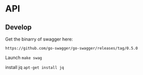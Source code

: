 # API


## Develop
Get the binarry of swagger here:

``https://github.com/go-swagger/go-swagger/releases/tag/0.5.0``

Launch
``make swag``


install jq
``apt-get install jq``
